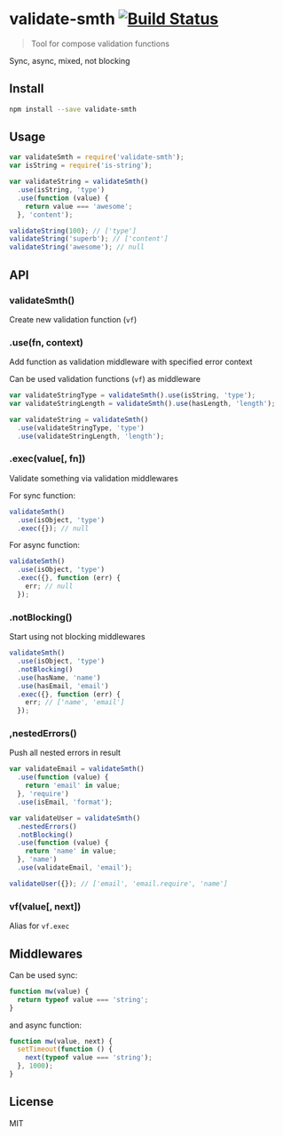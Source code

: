 # validate-smth [![Build Status][travis-image]][travis-url]

  > Tool for compose validation functions

  Sync, async, mixed, not blocking

## Install

```sh
npm install --save validate-smth
```

## Usage

```js
var validateSmth = require('validate-smth');
var isString = require('is-string');

var validateString = validateSmth()
  .use(isString, 'type')
  .use(function (value) {
    return value === 'awesome';
  }, 'content');

validateString(100); // ['type']
validateString('superb'); // ['content']
validateString('awesome'); // null
```

## API

### validateSmth()

  Create new validation function (`vf`)

### .use(fn, context)

  Add function as validation middleware with specified error context

  Can be used validation functions (`vf`) as middleware

```js
var validateStringType = validateSmth().use(isString, 'type');
var validateStringLength = validateSmth().use(hasLength, 'length');

var validateString = validateSmth()
  .use(validateStringType, 'type')
  .use(validateStringLength, 'length');
```

### .exec(value[, fn])

  Validate something via validation middlewares

  For sync function:

```js
validateSmth()
  .use(isObject, 'type')
  .exec({}); // null
```

  For async function:

```js
validateSmth()
  .use(isObject, 'type')
  .exec({}, function (err) {
    err; // null
  });
```

### .notBlocking()

  Start using not blocking middlewares

```js
validateSmth()
  .use(isObject, 'type')
  .notBlocking()
  .use(hasName, 'name')
  .use(hasEmail, 'email')
  .exec({}, function (err) {
    err; // ['name', 'email']
  });
```

### ,nestedErrors()

  Push all nested errors in result

```js
var validateEmail = validateSmth()
  .use(function (value) {
    return 'email' in value;
  }, 'require')
  .use(isEmail, 'format');

var validateUser = validateSmth()
  .nestedErrors()
  .notBlocking()
  .use(function (value) {
    return 'name' in value;
  }, 'name')
  .use(validateEmail, 'email');

validateUser({}); // ['email', 'email.require', 'name']
```

### vf(value[, next])

  Alias for `vf.exec`

## Middlewares

  Can be used sync:

```js
function mw(value) {
  return typeof value === 'string';
}
```

  and async function:

```js
function mw(value, next) {
  setTimeout(function () {
    next(typeof value === 'string');
  }, 1000);
}
```

## License

  MIT

[travis-url]: https://travis-ci.org/andrepolischuk/validate-smth
[travis-image]: https://travis-ci.org/andrepolischuk/validate-smth.svg?branch=master
